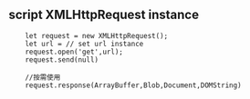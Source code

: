 ## script   XMLHttpRequest   instance

```
    let request = new XMLHttpRequest();
    let url = // set url instance
    request.open('get',url);
    request.send(null)

    //按需使用
    request.response(ArrayBuffer,Blob,Document,DOMString)
```